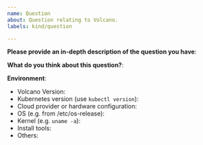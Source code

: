 ```yaml
---
name: Question
about: Question relating to Volcano.
labels: kind/question

---
```


<!-- Please use this template while asking a new question. Thanks!
Please make sure you have read the FAQ and searched the issue list.
- Documentation: https://volcano.sh/en/docs/
- Issues: https://github.com/volcano-sh/volcano/issues
-->
**Please provide an in-depth description of the question you have**:

**What do you think about this question?**:

**Environment**:
- Volcano Version:
- Kubernetes version (use `kubectl version`):
- Cloud provider or hardware configuration:
- OS (e.g. from /etc/os-release):
- Kernel (e.g. `uname -a`):
- Install tools:
- Others:
